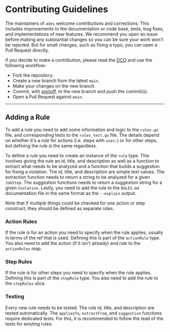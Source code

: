 <!-- SPDX-License-Identifier: CC0-1.0 -->

# Contributing Guidelines

The maintainers of `ades` welcome contributions and corrections. This includes improvements to the
documentation or code base, tests, bug fixes, and implementations of new features. We recommend you
open an issue before making any substantial changes so you can be sure your work won't be rejected.
But for small changes, such as fixing a typo, you can open a Pull Request directly.

If you decide to make a contribution, please read the [DCO] and use the following workflow:

- Fork the repository.
- Create a new branch from the latest `main`.
- Make your changes on the new branch.
- Commit, with [signoff], to the new branch and push the commit(s).
- Open a Pull Request against `main`.

[dco]: ./DCO.txt
[signoff]: https://git-scm.com/docs/git-commit#Documentation/git-commit.txt---signoff

---

## Adding a Rule

To add a rule you need to add some information and logic to the `rules.go` file, and corresponding
tests to the `rules_test.go` file. The details depend on whether it's a rule for actions (i.e. steps
with `uses:`) or for other steps, but defining the rule is the same regardless.

To define a rule you need to create an instance of the `rule` type. This involves giving the rule an
id, title, and description as well as a function to extract what needs to be analyzed and a function
that builds a suggestion for fixing a violation. The id, title, and description are simple text
values. The extraction function needs to return a string to be analyzed for a given `JobStep`. The
suggestion functions needs to return a suggestion string for a given `Violation`. Lastly, you need
to add the rule to the `RULES.md` documentation file in the same format as the `--explain` output.

Note that if multiple things could be checked for one action or step construct, they should be
defined as separate rules.

### Action Rules

If the rule is for an action you need to specify when the rule applies, usually in terms of the ref
that is used. Defining this is part of the `actionRule` type. You also need to add the action (if it
isn't already) and rule to the `actionRules` map.

### Step Rules

If the rule is for other steps you need to specify when the rule applies. Defining this is part of
the `stepRule` type. You also need to add the rule to the `stepRules` slice.

### Testing

Every new rule needs to be tested. The rule id, title, and description are tested automatically. The
`appliesTo`, `extractFrom`, and `suggestion` functions require dedicated tests. For this, it is
recommended to follow the lead of the tests for existing rules.
